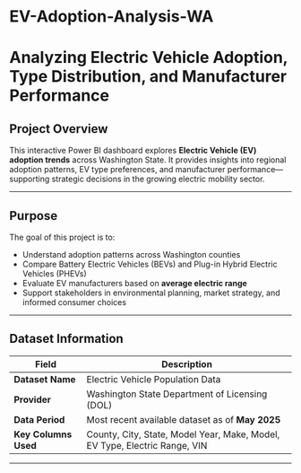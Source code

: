 # EV-Adoption-Analysis-WA


#  Analyzing Electric Vehicle Adoption, Type Distribution, and Manufacturer Performance

##  Project Overview

This interactive Power BI dashboard explores **Electric Vehicle (EV) adoption trends** across Washington State. It provides insights into regional adoption patterns, EV type preferences, and manufacturer performance—supporting strategic decisions in the growing electric mobility sector.

---

##  Purpose

The goal of this project is to:
- Understand adoption patterns across Washington counties  
- Compare Battery Electric Vehicles (BEVs) and Plug-in Hybrid Electric Vehicles (PHEVs)  
- Evaluate EV manufacturers based on **average electric range**  
- Support stakeholders in environmental planning, market strategy, and informed consumer choices

---

##  Dataset Information

| Field               | Description                                                             |
|--------------------|-------------------------------------------------------------------------|
| **Dataset Name**   | Electric Vehicle Population Data                                        |
| **Provider**        | Washington State Department of Licensing (DOL)                         |
| **Data Period**     | Most recent available dataset as of **May 2025**                       |
| **Key Columns Used**| County, City, State, Model Year, Make, Model, EV Type, Electric Range, VIN |

---

